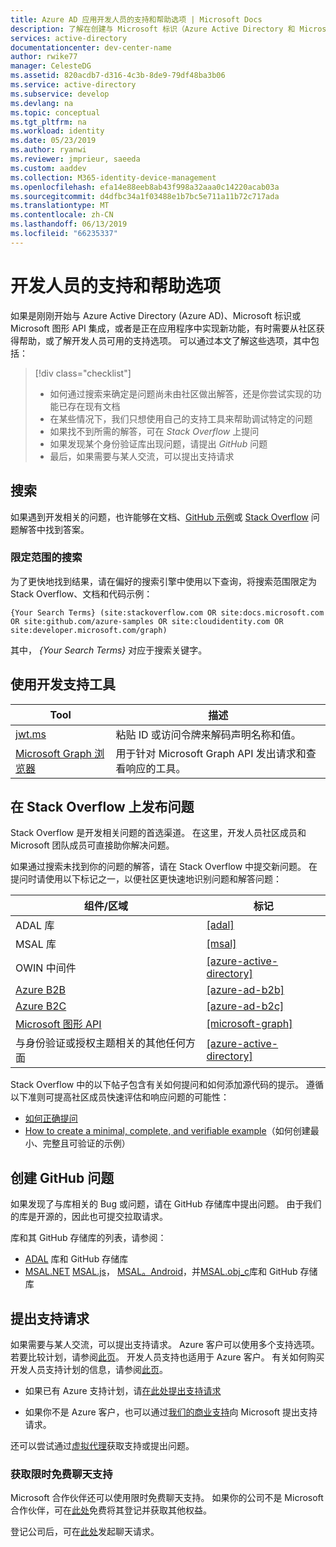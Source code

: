 ```yaml
---
title: Azure AD 应用开发人员的支持和帮助选项 | Microsoft Docs
description: 了解在创建与 Microsoft 标识（Azure Active Directory 和 Microsoft 帐户）集成的应用程序时，如何获取所遇到的开发相关问题的帮助和支持
services: active-directory
documentationcenter: dev-center-name
author: rwike77
manager: CelesteDG
ms.assetid: 820acdb7-d316-4c3b-8de9-79df48ba3b06
ms.service: active-directory
ms.subservice: develop
ms.devlang: na
ms.topic: conceptual
ms.tgt_pltfrm: na
ms.workload: identity
ms.date: 05/23/2019
ms.author: ryanwi
ms.reviewer: jmprieur, saeeda
ms.custom: aaddev
ms.collection: M365-identity-device-management
ms.openlocfilehash: efa14e88eeb8ab43f998a32aaa0c14220acab03a
ms.sourcegitcommit: d4dfbc34a1f03488e1b7bc5e711a11b72c717ada
ms.translationtype: MT
ms.contentlocale: zh-CN
ms.lasthandoff: 06/13/2019
ms.locfileid: "66235337"
---
```

# <a name="support-and-help-options-for-developers"></a>开发人员的支持和帮助选项

如果是刚刚开始与 Azure Active Directory (Azure AD)、Microsoft 标识或 Microsoft 图形 API 集成，或者是正在应用程序中实现新功能，有时需要从社区获得帮助，或了解开发人员可用的支持选项。 可以通过本文了解这些选项，其中包括：

> [!div class="checklist"]
> * 如何通过搜索来确定是问题尚未由社区做出解答，还是你尝试实现的功能已存在现有文档
> * 在某些情况下，我们只想使用自己的支持工具来帮助调试特定的问题
> * 如果找不到所需的解答，可在 *Stack Overflow* 上提问
> * 如果发现某个身份验证库出现问题，请提出 *GitHub* 问题
> * 最后，如果需要与某人交流，可以提出支持请求

## <a name="search"></a>搜索

如果遇到开发相关的问题，也许能够在文档、[GitHub 示例](https://github.com/azure-samples)或 [Stack Overflow](https://www.stackoverflow.com) 问题解答中找到答案。

### <a name="scoped-search"></a>限定范围的搜索

为了更快地找到结果，请在偏好的搜索引擎中使用以下查询，将搜索范围限定为 Stack Overflow、文档和代码示例：

```
{Your Search Terms} (site:stackoverflow.com OR site:docs.microsoft.com OR site:github.com/azure-samples OR site:cloudidentity.com OR site:developer.microsoft.com/graph)
```

其中， *{Your Search Terms}* 对应于搜索关键字。

## <a name="use-the-development-support-tools"></a>使用开发支持工具

| Tool  | 描述  |
|---------|---------|
| [jwt.ms](https://jwt.ms) | 粘贴 ID 或访问令牌来解码声明名称和值。 |
| [Microsoft Graph 浏览器](https://developer.microsoft.com/graph/graph-explorer)| 用于针对 Microsoft Graph API 发出请求和查看响应的工具。 |

## <a name="post-a-question-to-stack-overflow"></a>在 Stack Overflow 上发布问题

Stack Overflow 是开发相关问题的首选渠道。 在这里，开发人员社区成员和 Microsoft 团队成员可直接助你解决问题。

如果通过搜索未找到你的问题的解答，请在 Stack Overflow 中提交新问题。 在提问时请使用以下标记之一，以便社区更快速地识别问题和解答问题：

|组件/区域  | 标记 |
|---------|---------|
| ADAL 库 | [[adal]](https://stackoverflow.com/questions/tagged/adal) |
| MSAL 库     | [[msal]](https://stackoverflow.com/questions/tagged/msal) |
| OWIN 中间件  | [[azure-active-directory]](https://stackoverflow.com/questions/tagged/azure-active-directory) |
| [Azure B2B](https://docs.microsoft.com/azure/active-directory/active-directory-b2b-what-is-azure-ad-b2b)  | [[azure-ad-b2b]](https://stackoverflow.com/questions/tagged/azure-ad-b2b) |
| [Azure B2C](https://azure.microsoft.com/services/active-directory-b2c/)  | [[azure-ad-b2c]](https://stackoverflow.com/questions/tagged/azure-ad-b2c) |
| [Microsoft 图形 API](https://developer.microsoft.com/graph/) | [[microsoft-graph]](https://stackoverflow.com/questions/tagged/microsoft-graph) |
| 与身份验证或授权主题相关的其他任何方面 | [[azure-active-directory]](https://stackoverflow.com/questions/tagged/azure-active-directory) |

Stack Overflow 中的以下帖子包含有关如何提问和如何添加源代码的提示。 遵循以下准则可提高社区成员快速评估和响应问题的可能性：

* [如何正确提问](https://stackoverflow.com/help/how-to-ask)
* [How to create a minimal, complete, and verifiable example](https://stackoverflow.com/help/mcve)（如何创建最小、完整且可验证的示例）

## <a name="create-a-github-issue"></a>创建 GitHub 问题

如果发现了与库相关的 Bug 或问题，请在 GitHub 存储库中提出问题。 由于我们的库是开源的，因此也可提交拉取请求。

库和其 GitHub 存储库的列表，请参阅：

* [ADAL](active-directory-authentication-libraries.md) 库和 GitHub 存储库
* [MSAL.NET](https://github.com/AzureAD/microsoft-authentication-library-for-dotnet) [MSAL.js](https://github.com/AzureAD/microsoft-authentication-library-for-js/blob/dev/lib/msal-angularjs/README.md)， [MSAL。Android](https://github.com/AzureAD/microsoft-authentication-library-for-android)，并[MSAL.obj_c](https://github.com/AzureAD/microsoft-authentication-library-for-objc)库和 GitHub 存储库

## <a name="open-a-support-request"></a>提出支持请求

如果需要与某人交流，可以提出支持请求。 Azure 客户可以使用多个支持选项。 若要比较计划，请参阅[此页](https://azure.microsoft.com/support/plans/)。 开发人员支持也适用于 Azure 客户。 有关如何购买开发人员支持计划的信息，请参阅[此页](https://azure.microsoft.com/support/plans/developer/)。

* 如果已有 Azure 支持计划，请[在此处提出支持请求](https://portal.azure.com/#blade/Microsoft_Azure_Support/HelpAndSupportBlade/newsupportrequest)

* 如果你不是 Azure 客户，也可以通过[我们的商业支持](https://support.microsoft.com/en-us/gp/contactus81?Audience=Commercial)向 Microsoft 提出支持请求。

还可以尝试通过[虚拟代理](https://support.microsoft.com/contactus/?ws=support)获取支持或提出问题。

### <a name="free-chat-support-for-a-limited-time"></a>获取限时免费聊天支持

Microsoft 合作伙伴还可以使用限时免费聊天支持。 如果你的公司不是 Microsoft 合作伙伴，可在[此处](https://partners.microsoft.com/PartnerProgram/simplifiedenrollment.aspx)免费将其登记并获取其他权益。

登记公司后，可在[此处](https://aka.ms/devchat)发起聊天请求。
